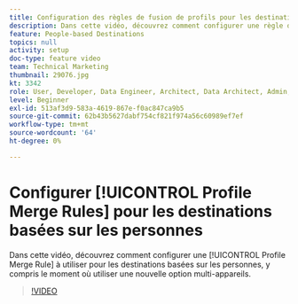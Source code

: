 ```yaml
---
title: Configuration des règles de fusion de profils pour les destinations basées sur les personnes
description: Dans cette vidéo, découvrez comment configurer une règle de fusion de profils à utiliser pour les destinations basées sur les personnes, y compris quand utiliser une nouvelle option multi-appareils.
feature: People-based Destinations
topics: null
activity: setup
doc-type: feature video
team: Technical Marketing
thumbnail: 29076.jpg
kt: 3342
role: User, Developer, Data Engineer, Architect, Data Architect, Admin, Leader
level: Beginner
exl-id: 513af3d9-583a-4619-867e-f0ac847ca9b5
source-git-commit: 62b43b5627dabf754cf821f974a56c60989ef7ef
workflow-type: tm+mt
source-wordcount: '64'
ht-degree: 0%

---
```


# Configurer [!UICONTROL Profile Merge Rules] pour les destinations basées sur les personnes

Dans cette vidéo, découvrez comment configurer une [!UICONTROL Profile Merge Rule] à utiliser pour les destinations basées sur les personnes, y compris le moment où utiliser une nouvelle option multi-appareils.

>[!VIDEO](https://video.tv.adobe.com/v/29076/?quality=12)
